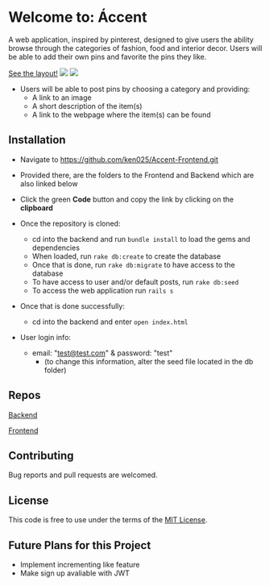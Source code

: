 # Welcome to: Áccent
A web application, inspired by pinterest, designed to give users the ability browse through the categories of fashion, food and interior decor. Users will be able to add their own pins and favorite the pins they like. 

[See the layout!](http://accent.surge.sh/)
![](https://scontent.ftpa1-2.fna.fbcdn.net/v/t1.0-9/152384700_1802005103302772_7230147619599388606_o.jpg?_nc_cat=111&ccb=3&_nc_sid=730e14&_nc_ohc=tGqG_sLx51oAX-i95o9&_nc_ht=scontent.ftpa1-2.fna&oh=1722f3c381b968a35013ffb293d012fb&oe=6056BC05)
![](https://scontent.ftpa1-1.fna.fbcdn.net/v/t1.0-9/151206218_1802005026636113_3315755095960402365_o.jpg?_nc_cat=108&ccb=3&_nc_sid=730e14&_nc_ohc=PLLApczl5XEAX9IwUz4&_nc_ht=scontent.ftpa1-1.fna&oh=c0d057b9dfc5bc31f49ff49b839b4e7f&oe=60544B89)

- Users will be able to post pins by choosing a category and providing:
  - A link to an image
  - A short description of the item(s)
  - A link to the webpage where the item(s) can be found

## Installation

  - Navigate to https://github.com/ken025/Accent-Frontend.git
  - Provided there, are the folders to the Frontend and Backend which are also linked below 
  - Click the green **Code** button and copy the link by clicking on the **clipboard**
  - Once the repository is cloned: 
    - cd into the backend and run `bundle install` to load the gems and dependencies
    - When loaded, run `rake db:create` to create the database
    - Once that is done, run `rake db:migrate` to have access to the database
    - To have access to user and/or default posts, run `rake db:seed`
    - To access the web application run `rails s` 
  - Once that is done successfully:
    - cd into the backend and enter `open index.html`
  
  - User login info:
    - email: "test@test.com" & password: "test" 
      - (to change this information, alter the seed file located in the db folder)

## Repos

  [Backend](https://github.com/ken025/Accent-Backend.git)

  [Frontend](https://github.com/ken025/Accent-Frontend.git)

## Contributing

Bug reports and pull requests are welcomed.

## License
This code is free to use under the terms of the [MIT License](https://opensource.org/licenses/MIT).

## Future Plans for this Project
- Implement incrementing like feature
- Make sign up avaliable with JWT 

